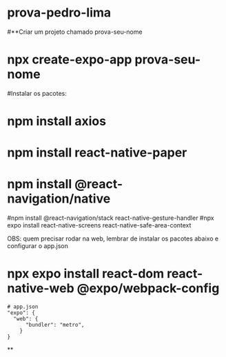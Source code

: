# prova-pedro-lima

#**Criar um projeto chamado prova-seu-nome
#   npx create-expo-app prova-seu-nome

#Instalar os pacotes:
 #   npm install axios
  #  npm install react-native-paper
   # npm install @react-navigation/native
#npm install @react-navigation/stack react-native-gesture-handler
 #npx expo install react-native-screens react-native-safe-area-context

OBS: quem precisar rodar na web, lembrar de instalar os pacotes abaixo e configurar o app.json

  #  npx expo install react-dom react-native-web @expo/webpack-config

    # app.json
    "expo": {
      "web": {
          "bundler": "metro",
        }
    }
**
